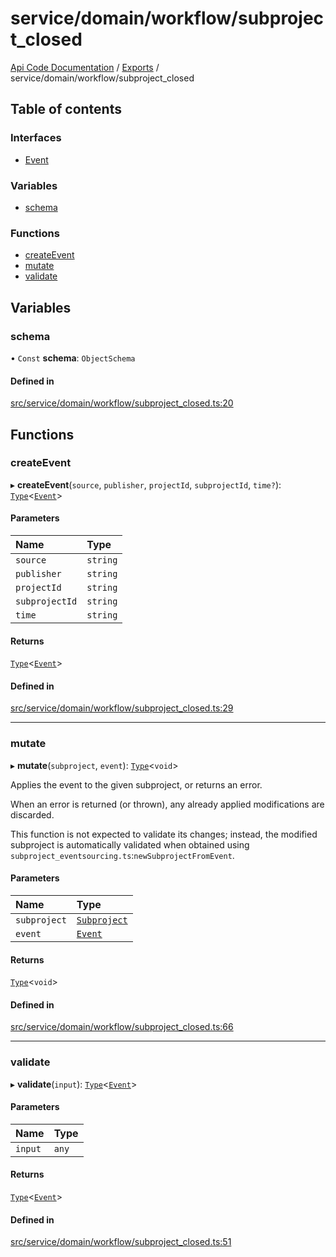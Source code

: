 # service/domain/workflow/subproject\_closed
 
[Api Code Documentation](../README.md) / [Exports](../modules.md) / service/domain/workflow/subproject\_closed

## Table of contents

### Interfaces

- [Event](../interfaces/service_domain_workflow_subproject_closed.Event.md)

### Variables

- [schema](service_domain_workflow_subproject_closed.md#schema)

### Functions

- [createEvent](service_domain_workflow_subproject_closed.md#createevent)
- [mutate](service_domain_workflow_subproject_closed.md#mutate)
- [validate](service_domain_workflow_subproject_closed.md#validate)

## Variables

### schema

• `Const` **schema**: `ObjectSchema`

#### Defined in

[src/service/domain/workflow/subproject_closed.ts:20](https://github.com/openkfw/TruBudget/blob/b9aaff0/api/src/service/domain/workflow/subproject_closed.ts#L20)

## Functions

### createEvent

▸ **createEvent**(`source`, `publisher`, `projectId`, `subprojectId`, `time?`): [`Type`](result.md#type)<[`Event`](../interfaces/service_domain_workflow_subproject_closed.Event.md)\>

#### Parameters

| Name | Type |
| :------ | :------ |
| `source` | `string` |
| `publisher` | `string` |
| `projectId` | `string` |
| `subprojectId` | `string` |
| `time` | `string` |

#### Returns

[`Type`](result.md#type)<[`Event`](../interfaces/service_domain_workflow_subproject_closed.Event.md)\>

#### Defined in

[src/service/domain/workflow/subproject_closed.ts:29](https://github.com/openkfw/TruBudget/blob/b9aaff0/api/src/service/domain/workflow/subproject_closed.ts#L29)

___

### mutate

▸ **mutate**(`subproject`, `event`): [`Type`](result.md#type)<`void`\>

Applies the event to the given subproject, or returns an error.

When an error is returned (or thrown), any already applied modifications are
discarded.

This function is not expected to validate its changes; instead, the modified
subproject is automatically validated when obtained using
`subproject_eventsourcing.ts`:`newSubprojectFromEvent`.

#### Parameters

| Name | Type |
| :------ | :------ |
| `subproject` | [`Subproject`](../interfaces/service_domain_workflow_subproject.Subproject.md) |
| `event` | [`Event`](../interfaces/service_domain_workflow_subproject_closed.Event.md) |

#### Returns

[`Type`](result.md#type)<`void`\>

#### Defined in

[src/service/domain/workflow/subproject_closed.ts:66](https://github.com/openkfw/TruBudget/blob/b9aaff0/api/src/service/domain/workflow/subproject_closed.ts#L66)

___

### validate

▸ **validate**(`input`): [`Type`](result.md#type)<[`Event`](../interfaces/service_domain_workflow_subproject_closed.Event.md)\>

#### Parameters

| Name | Type |
| :------ | :------ |
| `input` | `any` |

#### Returns

[`Type`](result.md#type)<[`Event`](../interfaces/service_domain_workflow_subproject_closed.Event.md)\>

#### Defined in

[src/service/domain/workflow/subproject_closed.ts:51](https://github.com/openkfw/TruBudget/blob/b9aaff0/api/src/service/domain/workflow/subproject_closed.ts#L51)
